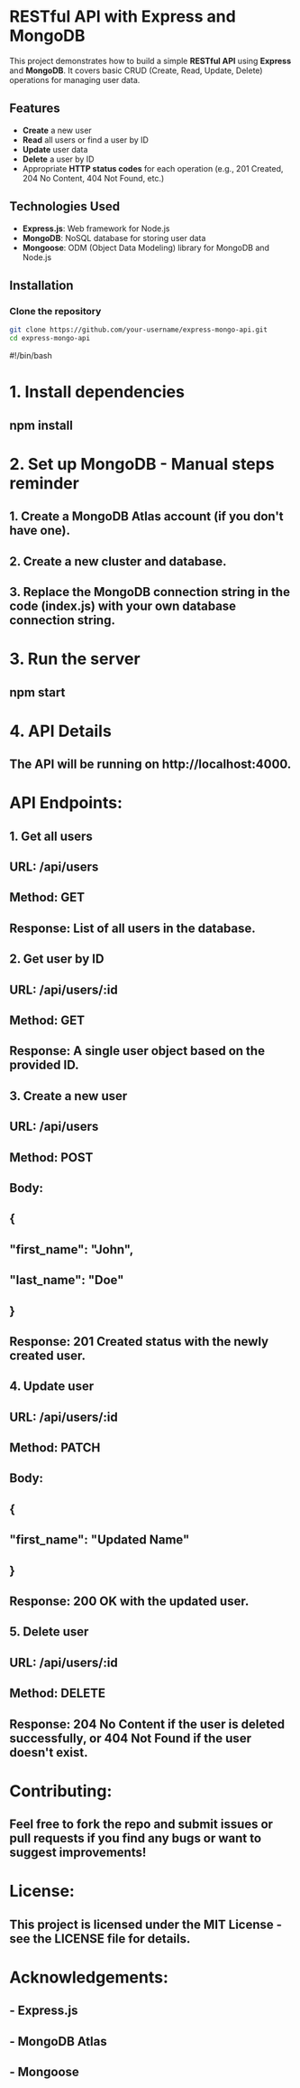 # RESTful API with Express and MongoDB

This project demonstrates how to build a simple **RESTful API** using **Express** and **MongoDB**. It covers basic CRUD (Create, Read, Update, Delete) operations for managing user data.

## Features

- **Create** a new user
- **Read** all users or find a user by ID
- **Update** user data
- **Delete** a user by ID
- Appropriate **HTTP status codes** for each operation (e.g., 201 Created, 204 No Content, 404 Not Found, etc.)

## Technologies Used

- **Express.js**: Web framework for Node.js
- **MongoDB**: NoSQL database for storing user data
- **Mongoose**: ODM (Object Data Modeling) library for MongoDB and Node.js

## Installation

### Clone the repository

```bash
git clone https://github.com/your-username/express-mongo-api.git
cd express-mongo-api
```
#!/bin/bash

# 1. Install dependencies
## npm install

# 2. Set up MongoDB - Manual steps reminder
## 1. Create a MongoDB Atlas account (if you don't have one).
## 2. Create a new cluster and database.
## 3. Replace the MongoDB connection string in the code (index.js) with your own database connection string.

# 3. Run the server
## npm start

# 4. API Details
## The API will be running on http://localhost:4000.

# API Endpoints:
## 1. Get all users
##    URL: /api/users
##    Method: GET
##    Response: List of all users in the database.

## 2. Get user by ID
##    URL: /api/users/:id
##    Method: GET
##    Response: A single user object based on the provided ID.

## 3. Create a new user
##    URL: /api/users
##    Method: POST
##    Body:
##    {
##      "first_name": "John",
##      "last_name": "Doe"
##    }
##    Response: 201 Created status with the newly created user.

## 4. Update user
##    URL: /api/users/:id
##    Method: PATCH
##    Body:
##    {
##      "first_name": "Updated Name"
##    }
##    Response: 200 OK with the updated user.

## 5. Delete user
##    URL: /api/users/:id
##    Method: DELETE
##    Response: 204 No Content if the user is deleted successfully, or 404 Not Found if the user doesn't exist.

# Contributing:
## Feel free to fork the repo and submit issues or pull requests if you find any bugs or want to suggest improvements!

# License:
## This project is licensed under the MIT License - see the LICENSE file for details.

# Acknowledgements:
## - Express.js
## - MongoDB Atlas
## - Mongoose
